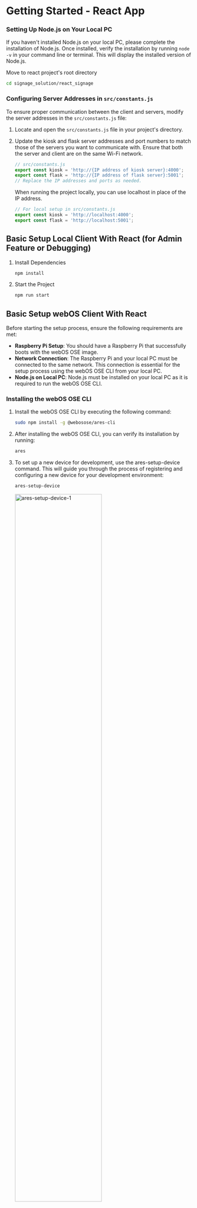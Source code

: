 # Getting Started - React App


### Setting Up Node.js on Your Local PC

If you haven't installed Node.js on your local PC, please complete the installation of Node.js.
Once installed, verify the installation by running `node -v` in your command line or terminal. This will display the installed version of Node.js.

Move to react project's root directory
```sh
cd signage_solution/react_signage
```

### Configuring Server Addresses in `src/constants.js`

To ensure proper communication between the client and servers, modify the server addresses in the `src/constants.js` file:

1. Locate and open the `src/constants.js` file in your project's directory.
   

2. Update the kiosk and flask server addresses and port numbers to match those of the servers you want to communicate with. Ensure that both the server and client are on the same Wi-Fi network.
   ```javascript
   // src/constants.js
   export const kiosk = 'http://{IP address of kiosk server}:4000';
   export const flask = 'http://{IP address of flask server}:5001';
   // Replace the IP addresses and ports as needed.
   ```
   When running the project locally, you can use localhost in place of the IP address.
   ```javascript
   // For local setup in src/constants.js
   export const kiosk = 'http://localhost:4000';
   export const flask = 'http://localhost:5001';
   ```

## **Basic Setup Local Client With React (for Admin Feature or Debugging)**


1. Install Dependencies
   ```sh
   npm install
   ```
2. Start the Project
   ```sh
   npm run start
   ```



## **Basic Setup webOS Client With React**

Before starting the setup process, ensure the following requirements are met:

- **Raspberry Pi Setup**: You should have a Raspberry Pi that successfully boots with the webOS OSE image.
- **Network Connection**: The Raspberry Pi and your local PC must be connected to the same network. This connection is essential for the setup process using the webOS OSE CLI from your local PC.
- **Node.js on Local PC**: Node.js must be installed on your local PC as it is required to run the webOS OSE CLI. 



### Installing the webOS OSE CLI

1. Install the webOS OSE CLI by executing the following command:
   ```sh
   sudo npm install -g @webosose/ares-cli
   ```

2. After installing the webOS OSE CLI, you can verify its installation by running:
   ```sh
   ares
   ```
3. To set up a new device for development, use the ares-setup-device command. This will guide you through the process of registering and configuring a new device for your development environment:
   ```sh
   ares-setup-device
   ```
   <img style="width: 70%;" alt="ares-setup-device-1" src="https://github.com/noFlowWater/signage_solution/assets/112642604/705017e4-0f6c-44df-9eca-9a349032aeb9">
   <img style="width: 70%;" alt="ares-setup-device-2" src="https://github.com/noFlowWater/signage_solution/assets/112642604/8bb00506-8c38-4717-977a-37b02b1d88fa">
   <img style="width: 70%;" alt="ares-setup-device-3" src="https://github.com/noFlowWater/signage_solution/assets/112642604/181cfcf9-93a7-42b8-8494-d5705648aacf">
   
   
4. To verify the devices that are already set up, use the following command:
   ```sh
   ares-install -D
   ```

<br/>This will list all the devices that have been set up and are ready for development.<br/>

### Deployment Script: deploy.sh

Before running the `deploy.sh` script, ensure you are in the root directory of the React project, which is the parent directory where the `build` will be created. The `deploy.sh` script automates the building and deploying process of the project.

#### Requirements
- The `deploy.sh` script should be located in the react project's root directory.
- An `icon.png` file should also be placed in the react project's root directory.
- Raspberry Pi with webOS set must be powered on
- The local PC (from which you are deploying) and the Raspberry Pi must be connected to the same network for successful deployment.

#### deploy.sh Script

The `deploy.sh` script performs the following actions:

- Builds the React project.
- Creates the appinfo.json file and copies the icon.png file into the build directory.
- Packages the application into an IPK file.
- Removes any existing installation of the app on the specified device.
- Installs and launches the new version of the app on the device.
- Opens the app inspector for debugging purposes.
- Cleans up by removing the build and IPK directories.

#### Script Usage
The script takes five arguments:

- Device name
- App ID
- App version
- Vendor name
- App title


5. Install Dependencies
   ```sh
   npm install
   ```
6. Change its execution permission with the following command:
   ```sh
   chmod +x deploy.sh
   ```
7. To deploy your project, execute the deploy.sh script from the root directory of your React project:
   ```sh
   ./deploy.sh {DEVICE_NAME} {APP_ID} {APP_VERSION} {VENDOR_NAME} {APP_TITLE}
   ```
   example usage:
   ```sh
   ./deploy.sh jongmal kr.ac.knu.app.signage 1.0.0 "My Company" "new app"
   ```

<br/>
This script simplifies the deployment process, ensuring that your application is built, packaged, and deployed efficiently to your target device.
<br/>
<br/>

**Note:** When the `deploy.sh` script removes any existing installation of the app, you may encounter an error message in the console during the initial deployment, or if the app corresponding to the `APP_ID` does not exist on the device. This error is not a major concern and does not impede the deployment process.


